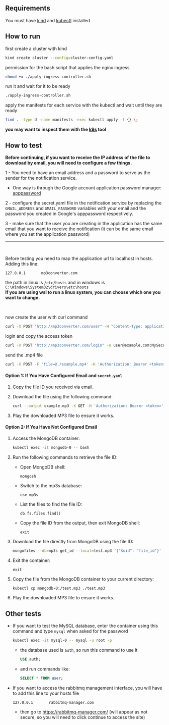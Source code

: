 ## Requirements

You must have [kind](https://kind.sigs.k8s.io/) and [kubectl](https://kubernetes.io/docs/tasks/tools/install-kubectl-linux/) installed

## How to run

first create a cluster with kind

```bash
kind create cluster --config=cluster-config.yaml
```

permission for the bash script that applies the nginx ingress

```bash
chmod +x ./apply-ingress-controller.sh 
```

run it and wait for it to be ready

```bash
./apply-ingress-controller.sh 
```

apply the manifests for each service with the kubectl and wait until they are ready
```bash
find . -type d -name manifests -exec kubectl apply -f {} \;
```

**you may want to inspect them with the [k9s](https://k9scli.io/) tool**

## How to test

**Before continuing, if you want to receive the IP address of the file to download by email, you will need to configure a few things.**

1 - You need to have an email address and a password to serve as the sender for the notification service.
- One way is through the Google account application password manager: [apppassword](https://myaccount.google.com/u/1/apppasswords)

2 - configure the secret.yaml file in the notification service by replacing the `GMAIL_ADDRESS` and `GMAIL_PASSWORD` variables with your email and the password you created in Google's apppassword respectively.

3 - make sure that the user you are creating in the application has the same email that you want to receive the notification (it can be the same email where you set the application password)

-----
</br>

Before testing you need to map the application url to localhost in hosts. Adding this line:

```
127.0.0.1       mp3converter.com
```

the path in linux is `/etc/hosts` and in windows is `C:\Windows\System32\drivers\etc\hosts`</br>
**If you are using wsl to run a linux system, you can choose which one you want to change.**

</br>

now create the user with curl command

```bash
curl -X POST "http://mp3converter.com/user" -H "Content-Type: application/json" -d '{"email": "user@example.com", "password": "MySecurePass"}'
```

login and copy the access token

```bash
curl -X POST "http://mp3converter.com/login" -u user@example.com:MySecurePass
```

send the .mp4 file

```bash
curl -X POST -F 'file=@./example.mp4' -H 'Authorization: Bearer <token>' http://mp3converter.com/upload
```

#### Option 1: If You Have Configured Email and `secret.yaml`
1. Copy the file ID you received via email.
2. Download the file using the following command:

    ```bash
    curl --output example.mp3 -X GET -H 'Authorization: Bearer <token>' "http://mp3converter.com/download?fid=<file_id>"
    ```
3. Play the downloaded MP3 file to ensure it works.

#### Option 2: If You Have Not Configured Email
1. Access the MongoDB container:

    ```bash
    kubectl exec -it mongodb-0 -- bash
    ```

2. Run the following commands to retrieve the file ID:

    - Open MongoDB shell:
        ```
        mongosh
        ```
    - Switch to the mp3s database:
        ```
        use mp3s
        ```
    - List the files to find the file ID:
        ```
        db.fs.files.find()
        ```
    - Copy the file ID from the output, then exit MongoDB shell:
        ```
        exit
        ```

3. Download the file directly from MongoDB using the file ID:

    ```bash
    mongofiles --db=mp3s get_id --local=test.mp3 '{"$oid": "file_id"}'
    ```

4. Exit the container:
    ```
    exit
    ```

5. Copy the file from the MongoDB container to your current directory:
    ```bash
    kubectl cp mongodb-0:/test.mp3 ./test.mp3 
    ```

6. Play the downloaded MP3 file to ensure it works.

## Other tests


- If you want to test the MySQL database, enter the container using this command and type `mysql` when asked for the password

    ```bash
    kubectl exec -it mysql-0 -- mysql -u root -p
    ```

    - the database used is `auth`, so run this command to use it
        ```sql
        USE auth;
        ```
    - and run commands like:
        ```sql
        SELECT * FROM user;
        ```

- If you want to access the rabbitmq management interface, you will have to add this line to your hosts file
    ```
    127.0.0.1       rabbitmq-manager.com
    ```

    - then go to https://rabbitmq-manager.com/ (will appear as not secure, so you will need to click continue to access the site)